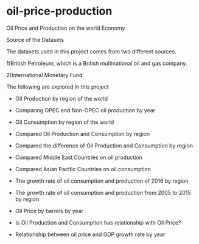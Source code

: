 # oil-price-production
Oil Price and Production on the world Economy

Source of the Datasets

The datasets used in this project comes from two different sources.

1)British Petroleum, which is a British multinational oil and gas company. 

2)International Monetary Fund


The following are explored in this project

  - Oil Production by region of the world

  - Comparing OPEC and Non-OPEC oil production by year

  - Oil Consumption by region of the world

  - Compared Oil Production and Consumption by region

  - Compared the difference of Oil Production and Consumption by region

  - Compared Middle East Countries on oil production

  - Compared Asian Pacific Countries on oil consumption

  - The growth rate of oil consumption and production of 2016 by region

  - The growth rate of oil consumption and production from 2005 to 2015 by region

  - Oil Price by barrels by year

  - Is Oil Production and Consumption has relationship with Oil Price?

  - Relationship between oil price and GDP growth rate by year
